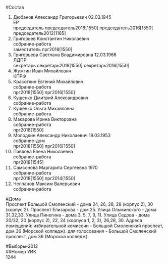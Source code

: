 #Состав  
1. Дюбанов Александр Григорьевич 02.03.1945  
    ЕР  
    председатель председатель2018[1550] председатель2016[1550] председатель2012[1165]  
2. Григорьев Константин Николаевич  
    собрание-работа  
    заместитель прг2018[1550]  
3. Григорьева Светлана Владимировна 12.03.1966  
    ЛДПР  
    секретарь секретарь2018[1550] секретарь2016[1550]  
4. Жужгин Иван Михайлович  
    КПРФ  
5. Красоткин Евгений Михайлович  
    собрание-работа  
    прг2018[1550] прг2016[1550]  
6. Кущенко Дмитрий Александрович  
    собрание-работа  
7. Кущенко Ольга Михайловна  
    собрание-работа  
8. Макарова Ирина Викторовна  
    собрание-работа  
    прг2018[1550]  
9. Молодкин Александр Николаевич 19.03.1953  
    собрание-дом  
    прг2018[1550] прг2016[1550]  
10. Павлова Елена Николаевна  
    собрание-работа  
    прг2018[1545]  
11. Самсонова Маргарита Сергеевна 1970  
    собрание-работа  
    прг2018[1550] прг2014[1550]  
12. Челпанов Максим Валерьевич  
    собрание-работа  
  
#Дома  
Проспект Большой Смоленский - дома 24, 26, 28, 28 (корпус 2), 30 (корпус 2). Проспект Елизарова - дом 25. Улица Ольминского - дома 31,32,33. Улица Пинегина - дома 3, 5, 7, 9, 11. Улица Седова - дома 20/32, 20 (корпус 2), 22, 24 (корпуса 1, 2, 3), 26,28, 30. Адреса помещений: избирательной комиссии - Большой Смоленский проспект, дом 36 (Морской колледж). для голосования - Большой Смоленский проспект, дом 36 (Морской колледж).  
  
#Выборы-2012  
##Номер УИК  
1244  
